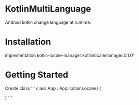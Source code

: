 # KotlinMultiLanguage
Android kotlin change language at runtime.


# Installation

implementation kotlin-locale-manager:kotlinlocalemanager:0.1.0'

# Getting Started

Create class 
'''
class App : ApplicationLocale() {

}
'''

